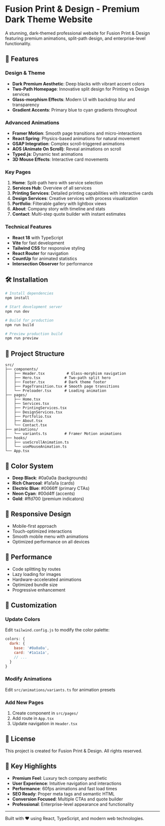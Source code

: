 # Fusion Print & Design - Premium Dark Theme Website

A stunning, dark-themed professional website for Fusion Print & Design featuring premium animations, split-path design, and enterprise-level functionality.

## 🚀 Features

### Design & Theme
- **Dark Premium Aesthetic**: Deep blacks with vibrant accent colors
- **Two-Path Homepage**: Innovative split design for Printing vs Design services
- **Glass-morphism Effects**: Modern UI with backdrop blur and transparency
- **Gradient Accents**: Primary blue to cyan gradients throughout

### Advanced Animations
- **Framer Motion**: Smooth page transitions and micro-interactions
- **React Spring**: Physics-based animations for natural movement
- **GSAP Integration**: Complex scroll-triggered animations
- **AOS (Animate On Scroll)**: Reveal animations on scroll
- **Typed.js**: Dynamic text animations
- **3D Mouse Effects**: Interactive card movements

### Key Pages
1. **Home**: Split-path hero with service selection
2. **Services Hub**: Overview of all services
3. **Printing Services**: Detailed printing capabilities with interactive cards
4. **Design Services**: Creative services with process visualization
5. **Portfolio**: Filterable gallery with lightbox views
6. **About**: Company story with timeline and stats
7. **Contact**: Multi-step quote builder with instant estimates

### Technical Features
- **React 18** with TypeScript
- **Vite** for fast development
- **Tailwind CSS** for responsive styling
- **React Router** for navigation
- **CountUp** for animated statistics
- **Intersection Observer** for performance

## 🛠️ Installation

```bash
# Install dependencies
npm install

# Start development server
npm run dev

# Build for production
npm run build

# Preview production build
npm run preview
```

## 📁 Project Structure

```
src/
├── components/
│   ├── Header.tsx          # Glass-morphism navigation
│   ├── Hero.tsx           # Two-path split hero
│   ├── Footer.tsx         # Dark theme footer
│   ├── PageTransition.tsx # Smooth page transitions
│   └── Preloader.tsx      # Loading animation
├── pages/
│   ├── Home.tsx
│   ├── Services.tsx
│   ├── PrintingServices.tsx
│   ├── DesignServices.tsx
│   ├── Portfolio.tsx
│   ├── About.tsx
│   └── Contact.tsx
├── animations/
│   └── variants.ts        # Framer Motion animations
├── hooks/
│   ├── useScrollAnimation.ts
│   └── useMouseAnimation.ts
└── App.tsx
```

## 🎨 Color System

- **Deep Black**: #0a0a0a (backgrounds)
- **Rich Charcoal**: #1a1a1a (cards)
- **Electric Blue**: #0066ff (primary CTAs)
- **Neon Cyan**: #00d4ff (accents)
- **Gold**: #ffd700 (premium indicators)

## 📱 Responsive Design

- Mobile-first approach
- Touch-optimized interactions
- Smooth mobile menu with animations
- Optimized performance on all devices

## 🚀 Performance

- Code splitting by routes
- Lazy loading for images
- Hardware-accelerated animations
- Optimized bundle size
- Progressive enhancement

## 🔧 Customization

### Update Colors
Edit `tailwind.config.js` to modify the color palette:

```javascript
colors: {
  dark: {
    base: '#0a0a0a',
    card: '#1a1a1a',
    // ...
  }
}
```

### Modify Animations
Edit `src/animations/variants.ts` for animation presets

### Add New Pages
1. Create component in `src/pages/`
2. Add route in `App.tsx`
3. Update navigation in `Header.tsx`

## 📄 License

This project is created for Fusion Print & Design. All rights reserved.

## 🌟 Key Highlights

- **Premium Feel**: Luxury tech company aesthetic
- **User Experience**: Intuitive navigation and interactions
- **Performance**: 60fps animations and fast load times
- **SEO Ready**: Proper meta tags and semantic HTML
- **Conversion Focused**: Multiple CTAs and quote builder
- **Professional**: Enterprise-level appearance and functionality

---

Built with ❤️ using React, TypeScript, and modern web technologies.
